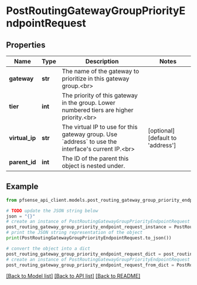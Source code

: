 # PostRoutingGatewayGroupPriorityEndpointRequest


## Properties

Name | Type | Description | Notes
------------ | ------------- | ------------- | -------------
**gateway** | **str** | The name of the gateway to prioritize in this gateway group.&lt;br&gt; | 
**tier** | **int** | The priority of this gateway in the group. Lower numbered tiers are higher priority.&lt;br&gt; | 
**virtual_ip** | **str** | The virtual IP to use for this gateway group. Use &#x60;address&#x60; to use the interface&#39;s current IP.&lt;br&gt; | [optional] [default to 'address']
**parent_id** | **int** | The ID of the parent this object is nested under. | 

## Example

```python
from pfsense_api_client.models.post_routing_gateway_group_priority_endpoint_request import PostRoutingGatewayGroupPriorityEndpointRequest

# TODO update the JSON string below
json = "{}"
# create an instance of PostRoutingGatewayGroupPriorityEndpointRequest from a JSON string
post_routing_gateway_group_priority_endpoint_request_instance = PostRoutingGatewayGroupPriorityEndpointRequest.from_json(json)
# print the JSON string representation of the object
print(PostRoutingGatewayGroupPriorityEndpointRequest.to_json())

# convert the object into a dict
post_routing_gateway_group_priority_endpoint_request_dict = post_routing_gateway_group_priority_endpoint_request_instance.to_dict()
# create an instance of PostRoutingGatewayGroupPriorityEndpointRequest from a dict
post_routing_gateway_group_priority_endpoint_request_from_dict = PostRoutingGatewayGroupPriorityEndpointRequest.from_dict(post_routing_gateway_group_priority_endpoint_request_dict)
```
[[Back to Model list]](../README.md#documentation-for-models) [[Back to API list]](../README.md#documentation-for-api-endpoints) [[Back to README]](../README.md)


